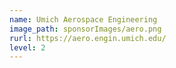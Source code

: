 ```yaml
---
name: Umich Aerospace Engineering
image_path: sponsorImages/aero.png
rurl: https://aero.engin.umich.edu/
level: 2
---
```


